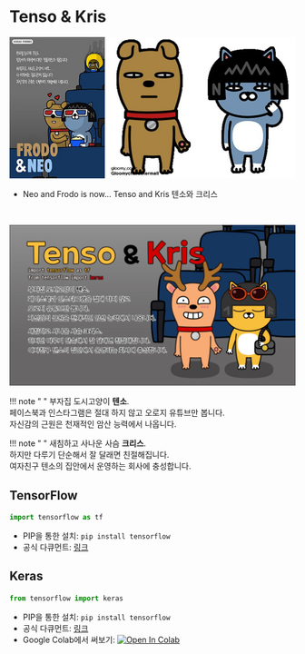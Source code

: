 # Tenso & Kris

![Frodo & Neo](img/kakao_original/frodo_neo.jpg)

- Neo and Frodo is now... Tenso and Kris 텐소와 크리스

<br>

![Tenso & Kris](img/pc_1920_1080/tenso_kris_pc.jpg)

!!! note " "
    부자집 도시고양이 **텐소**.
    <br>
    페이스북과 인스타그램은 절대 하지 않고 오로지 유튜브만 봅니다.
    <br>
    자신감의 근원은 천재적인 암산 능력에서 나옵니다.

!!! note " "
    새침하고 사나운 사슴 **크리스**.
    <br>
    하지만 다루기 단순해서 잘 달래면 친절해집니다.
    <br>
    여자친구 텐소의 집안에서 운영하는 회사에 충성합니다.

## TensorFlow

```python
import tensorflow as tf
```

- PIP을 통한 설치: ``` pip install tensorflow ```
- 공식 다큐먼트: [링크](https://www.tensorflow.org/api_docs/python/tf/all_symbols)

## Keras

```python
from tensorflow import keras
```

- PIP을 통한 설치: ``` pip install tensorflow ```
- 공식 다큐먼트: [링크](https://www.tensorflow.org/api_docs/python/tf/keras)
- Google Colab에서 써보기: [![Open In Colab](https://colab.research.google.com/assets/colab-badge.svg)](https://colab.research.google.com/github/FeetCodingHommy/pypyo-friends/blob/master/jupyternotebooks/tenso_kris.ipynb)